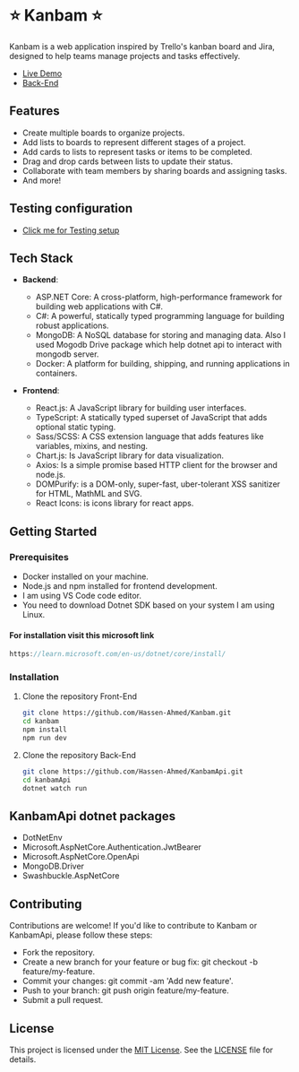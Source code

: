 # ⭐️ Kanbam ⭐️

Kanbam is a web application inspired by Trello's kanban board and Jira, designed to help teams manage projects and tasks effectively.

- [Live Demo](https://kanbam.netlify.app/)
- [ Back-End ](https://github.com/Hassen-Ahmed/KanbamApi)

## Features

- Create multiple boards to organize projects.
- Add lists to boards to represent different stages of a project.
- Add cards to lists to represent tasks or items to be completed.
- Drag and drop cards between lists to update their status.
- Collaborate with team members by sharing boards and assigning tasks.
- And more!

##

## Testing configuration

- [Click me for Testing setup](./readme_collection/VITEST.md)

## Tech Stack

- **Backend**:

  - ASP.NET Core: A cross-platform, high-performance framework for building web applications with C#.
  - C#: A powerful, statically typed programming language for building robust applications.
  - MongoDB: A NoSQL database for storing and managing data. Also I used Mogodb Drive package which help dotnet api to interact with mongodb server.
  - Docker: A platform for building, shipping, and running applications in containers.

- **Frontend**:
  - React.js: A JavaScript library for building user interfaces.
  - TypeScript: A statically typed superset of JavaScript that adds optional static typing.
  - Sass/SCSS: A CSS extension language that adds features like variables, mixins, and nesting.
  - Chart.js: Is JavaScript library for data visualization.
  - Axios: Is a simple promise based HTTP client for the browser and node.js.
  - DOMPurify: is a DOM-only, super-fast, uber-tolerant XSS sanitizer for HTML, MathML and SVG.
  - React Icons: is icons library for react apps.

## Getting Started

### Prerequisites

- Docker installed on your machine.
- Node.js and npm installed for frontend development.
- I am using VS Code code editor.
- You need to download Dotnet SDK based on your system I am using Linux.

#### For installation visit this microsoft link

```js
https://learn.microsoft.com/en-us/dotnet/core/install/
```

### Installation

1. Clone the repository Front-End

   ```bash
   git clone https://github.com/Hassen-Ahmed/Kanbam.git
   cd kanbam
   npm install
   npm run dev
   ```

2. Clone the repository Back-End
   ```bash
   git clone https://github.com/Hassen-Ahmed/KanbamApi.git
   cd kanbamApi
   dotnet watch run
   ```

## KanbamApi dotnet packages

- DotNetEnv
- Microsoft.AspNetCore.Authentication.JwtBearer
- Microsoft.AspNetCore.OpenApi
- MongoDB.Driver
- Swashbuckle.AspNetCore

## Contributing

Contributions are welcome! If you'd like to contribute to Kanbam or KanbamApi, please follow these steps:

- Fork the repository.
- Create a new branch for your feature or bug fix: git checkout -b feature/my-feature.
- Commit your changes: git commit -am 'Add new feature'.
- Push to your branch: git push origin feature/my-feature.
- Submit a pull request.

## License

This project is licensed under the [MIT License](LICENSE.txt). See the [LICENSE](LICENSE.txt) file for details.

